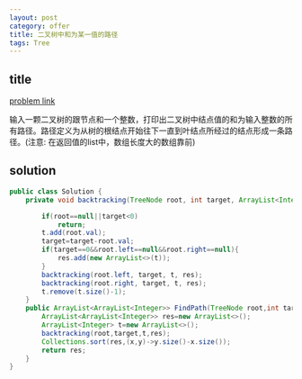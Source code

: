 ```yaml
---
layout: post
category: offer
title: 二叉树中和为某一值的路径
tags: Tree
---
```


## title
[problem link](https://www.nowcoder.com/practice/b736e784e3e34731af99065031301bca?tpId=13&tqId=11177&tPage=2&rp=1&ru=%2Fta%2Fcoding-interviews&qru=%2Fta%2Fcoding-interviews%2Fquestion-ranking)

输入一颗二叉树的跟节点和一个整数，打印出二叉树中结点值的和为输入整数的所有路径。路径定义为从树的根结点开始往下一直到叶结点所经过的结点形成一条路径。(注意: 在返回值的list中，数组长度大的数组靠前)

## solution


```java
public class Solution {
    private void backtracking(TreeNode root, int target, ArrayList<Integer> t, ArrayList<ArrayList<Integer>> res){

        if(root==null||target<0)
            return;
        t.add(root.val);
        target=target-root.val;
        if(target==0&&root.left==null&&root.right==null){
            res.add(new ArrayList<>(t));
        }
        backtracking(root.left, target, t, res);
        backtracking(root.right, target, t, res);
        t.remove(t.size()-1);
    }
    public ArrayList<ArrayList<Integer>> FindPath(TreeNode root,int target) {
        ArrayList<ArrayList<Integer>> res=new ArrayList<>();
        ArrayList<Integer> t=new ArrayList<>();
        backtracking(root,target,t,res);
        Collections.sort(res,(x,y)->y.size()-x.size());
        return res;
    }
}

```